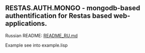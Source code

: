 RESTAS.AUTH.MONGO - mongodb-based authentification for Restas based web-applications.
------------------

Russian README: [README_RU.md](README_RU.md)

Example see into example.lisp
